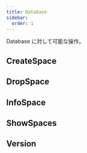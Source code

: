 ```yaml
---
title: Database
sidebar:
  order: 1
---
```


Database に対して可能な操作。

## CreateSpace

## DropSpace

## InfoSpace

## ShowSpaces

## Version
